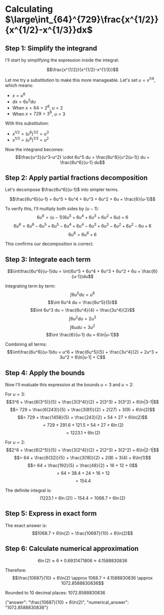 # Calculating $\large\int_{64}^{729}\frac{x^{1/2}}{x^{1/2}-x^{1/3}}dx$

## Step 1: Simplify the integrand

I'll start by simplifying the expression inside the integral:

$$\frac{x^{1/2}}{x^{1/2}-x^{1/3}}$$

Let me try a substitution to make this more manageable. Let's set $u = x^{1/6}$, which means:
- $x = u^6$
- $dx = 6u^5 du$
- When $x = 64 = 2^6$, $u = 2$
- When $x = 729 = 3^6$, $u = 3$

With this substitution:
- $x^{1/2} = (u^6)^{1/2} = u^3$
- $x^{1/3} = (u^6)^{1/3} = u^2$

Now the integrand becomes:
$$\frac{u^3}{u^3-u^2} \cdot 6u^5 du = \frac{6u^8}{u^2(u-1)} du = \frac{6u^6}{u-1} du$$

## Step 2: Apply partial fractions decomposition

Let's decompose $\frac{6u^6}{u-1}$ into simpler terms.

$$\frac{6u^6}{u-1} = 6u^5 + 6u^4 + 6u^3 + 6u^2 + 6u + \frac{6}{u-1}$$

To verify this, I'll multiply both sides by $(u-1)$:
$$6u^6 = (u-1)(6u^5 + 6u^4 + 6u^3 + 6u^2 + 6u) + 6$$
$$6u^6 = 6u^6 - 6u^5 + 6u^5 - 6u^4 + 6u^4 - 6u^3 + 6u^3 - 6u^2 + 6u^2 - 6u + 6$$
$$6u^6 = 6u^6 + 6$$

This confirms our decomposition is correct.

## Step 3: Integrate each term

$$\int\frac{6u^6}{u-1}du = \int(6u^5 + 6u^4 + 6u^3 + 6u^2 + 6u + \frac{6}{u-1})du$$

Integrating term by term:
$$\int 6u^5 du = u^6$$
$$\int 6u^4 du = \frac{6u^5}{5}$$
$$\int 6u^3 du = \frac{6u^4}{4} = \frac{3u^4}{2}$$
$$\int 6u^2 du = 2u^3$$
$$\int 6u du = 3u^2$$
$$\int \frac{6}{u-1} du = 6\ln|u-1|$$

Combining all terms:
$$\int\frac{6u^6}{u-1}du = u^6 + \frac{6u^5}{5} + \frac{3u^4}{2} + 2u^3 + 3u^2 + 6\ln|u-1| + C$$

## Step 4: Apply the bounds

Now I'll evaluate this expression at the bounds $u = 3$ and $u = 2$:

For $u = 3$:
$$3^6 + \frac{6(3^5)}{5} + \frac{3(3^4)}{2} + 2(3^3) + 3(3^2) + 6\ln|3-1|$$
$$= 729 + \frac{6(243)}{5} + \frac{3(81)}{2} + 2(27) + 3(9) + 6\ln(2)$$
$$= 729 + \frac{1458}{5} + \frac{243}{2} + 54 + 27 + 6\ln(2)$$
$$= 729 + 291.6 + 121.5 + 54 + 27 + 6\ln(2)$$
$$= 1223.1 + 6\ln(2)$$

For $u = 2$:
$$2^6 + \frac{6(2^5)}{5} + \frac{3(2^4)}{2} + 2(2^3) + 3(2^2) + 6\ln|2-1|$$
$$= 64 + \frac{6(32)}{5} + \frac{3(16)}{2} + 2(8) + 3(4) + 6\ln(1)$$
$$= 64 + \frac{192}{5} + \frac{48}{2} + 16 + 12 + 0$$
$$= 64 + 38.4 + 24 + 16 + 12$$
$$= 154.4$$

The definite integral is:
$$(1223.1 + 6\ln(2)) - 154.4 = 1068.7 + 6\ln(2)$$

## Step 5: Express in exact form

The exact answer is:
$$1068.7 + 6\ln(2) = \frac{10687}{10} + 6\ln(2)$$

## Step 6: Calculate numerical approximation

$$6\ln(2) \approx 6 \times 0.6931471806 \approx 4.1588830836$$

Therefore:
$$\frac{10687}{10} + 6\ln(2) \approx 1068.7 + 4.1588830836 \approx 1072.8588830836$$

Rounded to 10 decimal places: 1072.8588830836

{"answer": "\\frac{10687}{10} + 6\\ln(2)", "numerical_answer": "1072.8588830836"}
